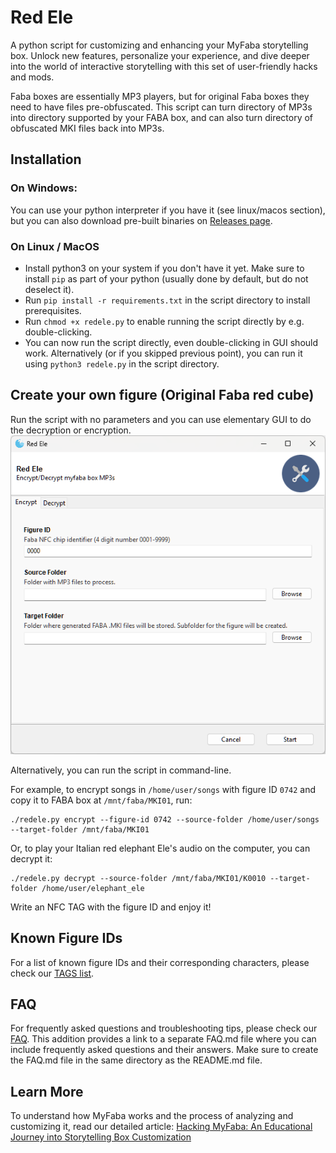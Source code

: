 # Red Ele
A python script for customizing and enhancing your MyFaba storytelling box. Unlock new features, personalize your experience, and dive deeper into the world of interactive storytelling with this set of user-friendly hacks and mods.

Faba boxes are essentially MP3 players, but for original Faba boxes they need to have files pre-obfuscated. This script can turn directory of MP3s into directory supported by your FABA box, and can also turn directory of obfuscated MKI files back into MP3s.

## Installation

### On Windows:

You can use your python interpreter if you have it (see linux/macos section), but you can also download pre-built binaries on [Releases page](/../../releases).

### On Linux / MacOS

- Install python3 on your system if you don't have it yet. Make sure to install `pip` as part of your python (usually done by default, but do not deselect it).
- Run `pip install -r requirements.txt` in the script directory to install prerequisites.
- Run `chmod +x redele.py` to enable running the script directly by e.g. double-clicking.
- You can now run the script directly, even double-clicking in GUI should work. Alternatively (or if you skipped previous point), you can run it using `python3 redele.py` in the script directory.

## Create your own figure (Original Faba red cube)

Run the script with no parameters and you can use elementary GUI to do the decryption or encryption.
![GUI Screenshot](img/GUI.png?raw=true "GUI")

Alternatively, you can run the script in command-line.

For example, to encrypt songs in `/home/user/songs` with figure ID `0742` and copy it to FABA box at `/mnt/faba/MKI01`, run:
```
./redele.py encrypt --figure-id 0742 --source-folder /home/user/songs --target-folder /mnt/faba/MKI01
```
Or, to play your Italian red elephant Ele's audio on the computer, you can decrypt it:
```
./redele.py decrypt --source-folder /mnt/faba/MKI01/K0010 --target-folder /home/user/elephant_ele
``` 

Write an NFC TAG with the figure ID and enjoy it!


## Known Figure IDs

For a list of known figure IDs and their corresponding characters, please check our [TAGS list](../TAGS.md).

## FAQ

For frequently asked questions and troubleshooting tips, please check our [FAQ](../FAQ.md).
This addition provides a link to a separate FAQ.md file where you can include frequently asked questions and their answers. Make sure to create the FAQ.md file in the same directory as the README.md file.

## Learn More

To understand how MyFaba works and the process of analyzing and customizing it, read our detailed article:
[Hacking MyFaba: An Educational Journey into Storytelling Box Customization](https://medium.com/@wansors/hacking-myfaba-an-educational-journey-into-storytelling-box-customization-cc6fc5db719d)